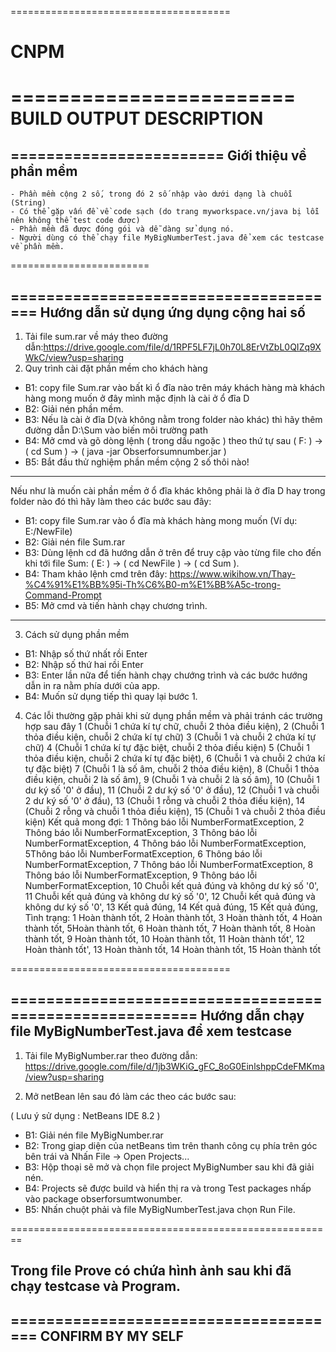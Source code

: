 ﻿

======================================

# CNPM
========================
BUILD OUTPUT DESCRIPTION
========================

========================
Giới thiệu về phần mềm
----------------------
    - Phần mềm cộng 2 số, trong đó 2 số nhập vào dưới dạng là chuỗi (String)
	- Có thể gặp vấn đề về code sạch (do trang myworkspace.vn/java bị lỗi nên không thể test code được)
	- Phần mềm đã được đóng gói và dễ dàng sử dụng nó.
	- Người dùng có thể chạy file MyBigNumberTest.java để xem các testcase về phần mềm.
========================

======================================
Hướng dẫn sử dụng ứng dụng cộng hai số
--------------------------------------

1. Tải file sum.rar về máy theo đường dẫn:https://drive.google.com/file/d/1RPF5LF7jL0h70L8ErVtZbL0QIZq9XWkC/view?usp=sharing
2. Quy trình cài đặt phần mềm cho khách hàng
 - B1: copy file Sum.rar vào bất kì ổ đĩa nào trên máy khách hàng mà khách hàng mong muốn ở đây mình mặc định là cài ở ổ đĩa D
 - B2: Giải nén phần mềm.
 - B3: Nếu là cài ở đĩa D(và không nằm trong folder nào khác) thì hãy thêm đường dẫn D:\Sum vào biến môi trường path
 - B4: Mở cmd và gõ dòng lệnh ( trong dấu ngoặc ) theo thứ tự sau ( F: ) -> ( cd Sum ) -> ( java -jar Obserforsumnumber.jar ) 
 - B5: Bắt đầu thử nghiệm phần mềm cộng 2 số thôi nào!
 ***
 Nếu như là muốn cài phần mềm ở ổ đĩa khác không phải là ở đĩa D hay trong folder nào đó thì hãy làm theo các bước sau đây:
 - B1: copy file Sum.rar vào ổ đĩa mà khách hàng mong muốn (Ví dụ: E:/NewFile)
 - B2: Giải nén file Sum.rar
 - B3: Dùng lệnh cd đã hướng dẫn ở trên để truy cập vào từng file cho đến khi tới file Sum: ( E: ) -> ( cd NewFile ) -> ( cd Sum ).
 - B4: Tham khảo lệnh cmd trên đây: https://www.wikihow.vn/Thay-%C4%91%E1%BB%95i-Th%C6%B0-m%E1%BB%A5c-trong-Command-Prompt
 - B5: Mở cmd và tiến hành chạy chương trình.
 ***
3. Cách sử dụng phần mềm
 - B1: Nhập số thứ nhất rồi Enter
 - B2: Nhập số thứ hai rồi Enter
 - B3: Enter lần nữa để tiến hành chạy chướng trình và các bước hướng dẫn in ra nằm phía dưới của app.
 - B4:  Muốn sử dụng tiếp thì quay lại bước 1.
4. Các lỗi thường gặp phải khi sử dụng phần mềm và phải tránh các trường hợp sau đây
            1 (Chuỗi 1 chứa kí tự chữ, chuỗi 2 thỏa điều kiện),
            2 (Chuỗi 1 thỏa điều kiện, chuỗi 2 chứa kí tự chữ)
            3 (Chuỗi 1 và chuỗi 2 chứa kí tự chữ)
            4 (Chuỗi 1 chứa kí tự đặc biệt, chuỗi 2 thỏa điều kiện)
            5 (Chuỗi 1 thỏa điều kiện, chuỗi 2 chứa kí tự đặc biệt),
            6 (Chuỗi 1 và chuỗi 2 chứa kí tự đặc biệt)
            7 (Chuỗi 1 là số âm, chuỗi 2 thỏa điều kiện),
            8 (Chuỗi 1 thỏa điều kiện, chuỗi 2 là số âm),
            9 (Chuỗi 1 và chuỗi 2 là số âm),
           10 (Chuỗi 1 dư ký số '0' ở đầu),
           11 (Chuỗi 2 dư ký số '0' ở đầu),
           12 (Chuỗi 1 và chuỗi 2 dư ký số '0' ở đầu),
           13 (Chuỗi 1 rỗng và chuỗi 2 thỏa điều kiện),
           14 (Chuỗi 2 rỗng và chuỗi 1 thỏa điều kiện),
           15 (Chuỗi 1 và chuỗi 2 thỏa điều kiện)
Kết quả mong đợi: 
            1 Thông báo lỗi NumberFormatException,
            2 Thông báo lỗi NumberFormatException,
            3 Thông báo lỗi NumberFormatException,
            4 Thông báo lỗi NumberFormatException,
            5Thông báo lỗi NumberFormatException,
            6 Thông báo lỗi NumberFormatException,
            7 Thông báo lỗi NumberFormatException,
            8 Thông báo lỗi NumberFormatException,
            9 Thông báo lỗi NumberFormatException,
           10 Chuỗi kết quả đúng và không dư ký số '0',
           11 Chuỗi kết quả đúng và không dư ký số '0',
           12 Chuỗi kết quả đúng và không dư ký số '0',
           13 Kết quả đúng,
           14 Kết quả đúng,
           15 Kết quả đúng,
Tình trạng:
            1 Hoàn thành tốt,
            2 Hoàn thành tốt,
            3 Hoàn thành tốt,
            4 Hoàn thành tốt,
            5Hoàn thành tốt,
            6 Hoàn thành tốt,
            7 Hoàn thành tốt,
            8 Hoàn thành tốt,
            9 Hoàn thành tốt,
           10 Hoàn thành tốt,
           11 Hoàn thành tốt',
           12 Hoàn thành tốt',
           13 Hoàn thành tốt,
           14 Hoàn thành tốt,
           15 Hoàn thành tốt

======================================

========================================================
Hướng dẫn chạy file MyBigNumberTest.java để xem testcase
--------------------------------------------------------

1. Tải file MyBigNumber.rar theo đường dẫn: 
https://drive.google.com/file/d/1jb3WKiG_gFC_8oG0EinlshppCdeFMKma/view?usp=sharing

2. Mở netBean lên sau đó làm các theo các bước sau:

( Lưu ý sử dụng : NetBeans IDE 8.2 )

 - B1: Giải nén file MyBigNumber.rar
 - B2: Trong giap diện của netBeans tìm trên thanh công cụ phía trên góc bên trái và Nhấn File -> Open Projects... 
 - B3: Hộp thoại sẽ mở và chọn file project MyBigNumber sau khi đã giải nén.
 - B4: Projects sẽ được build và hiển thị ra và trong Test packages nhấp vào package obserforsumtwonumber.
 - B5: Nhấn chuột phải và file MyBigNumberTest.java chọn Run File.

========================================================

## Trong file Prove có chứa hình ảnh sau khi đã chạy testcase và Program.

======================================
CONFIRM BY MY SELF
--------------------



